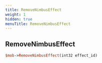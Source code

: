 ```yaml
---
title: RemoveNimbusEffect
weight: 1
hidden: true
menuTitle: RemoveNimbusEffect
---
```

## RemoveNimbusEffect
```perl
$mob->RemoveNimbusEffect(int32 effect_id)
```